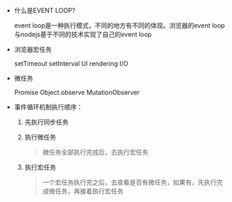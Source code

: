 * 什么是EVENT LOOP?
  
  event loop是一种执行模式，不同的地方有不同的体现。浏览器的event loop与nodejs基于不同的技术实现了自己的event loop

* 浏览器宏任务
  
  setTimeout
  setInterval
  UI rendering
  I/O

* 微任务
  
  Promise
  Object.observe
  MutationObserver

* 事件循环机制执行顺序：
    1. 先执行同步任务
   
    2. 执行微任务
        > 微任务全部执行完成后，去执行宏任务

    3. 执行宏任务
        > 一个宏任务执行完之后，去查看是否有微任务，如果有，先执行完成微任务，再接着执行宏任务